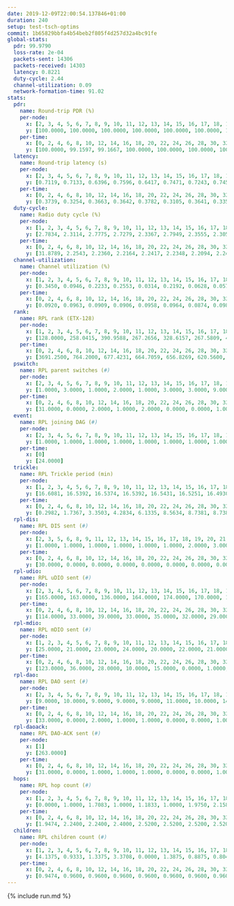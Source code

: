 ```yaml
---
date: 2019-12-09T22:00:54.137846+01:00
duration: 240
setup: test-tsch-optims
commit: 1b65829bbfa4b54beb2f805f4d257d32a4bc91fe
global-stats:
  pdr: 99.9790
  loss-rate: 2e-04
  packets-sent: 14306
  packets-received: 14303
  latency: 0.8221
  duty-cycle: 2.44
  channel-utilization: 0.09
  network-formation-time: 91.02
stats:
  pdr:
    name: Round-trip PDR (%)
    per-node:
      x: [2, 3, 4, 5, 6, 7, 8, 9, 10, 11, 12, 13, 14, 15, 16, 17, 18, 19, 20, 21, 22, 23, 24, 25]
      y: [100.0000, 100.0000, 100.0000, 100.0000, 100.0000, 100.0000, 100.0000, 99.8264, 100.0000, 100.0000, 99.8282, 100.0000, 100.0000, 100.0000, 100.0000, 100.0000, 100.0000, 100.0000, 100.0000, 100.0000, 99.8322, 100.0000, 100.0000, 100.0000]
    per-time:
      x: [0, 2, 4, 6, 8, 10, 12, 14, 16, 18, 20, 22, 24, 26, 28, 30, 32, 34, 36, 38, 40, 42, 44, 46, 48, 50, 52, 54, 56, 58, 60, 62, 64, 66, 68, 70, 72, 74, 76, 78, 80, 82, 84, 86, 88, 90, 92, 94, 96, 98, 100, 102, 104, 106, 108, 110, 112, 114, 116, 118, 120, 122, 124, 126, 128, 130, 132, 134, 136, 138, 140, 142, 144, 146, 148, 150, 152, 154, 156, 158, 160, 162, 164, 166, 168, 170, 172, 174, 176, 178, 180, 182, 184, 186, 188, 190, 192, 194, 196, 198, 200, 202, 204, 206, 208, 210, 212, 214, 216, 218, 220, 222, 224, 226, 228, 230, 232, 234, 236, 238]
      y: [100.0000, 99.1597, 99.1667, 100.0000, 100.0000, 100.0000, 100.0000, 100.0000, 100.0000, 100.0000, 100.0000, 100.0000, 100.0000, 100.0000, 100.0000, 100.0000, 100.0000, 100.0000, 100.0000, 100.0000, 100.0000, 100.0000, 100.0000, 100.0000, 100.0000, 100.0000, 100.0000, 100.0000, 100.0000, 100.0000, 100.0000, 100.0000, 100.0000, 100.0000, 100.0000, 100.0000, 100.0000, 100.0000, 100.0000, 100.0000, 100.0000, 100.0000, 100.0000, 100.0000, 100.0000, 100.0000, 100.0000, 100.0000, 100.0000, 100.0000, 100.0000, 100.0000, 100.0000, 100.0000, 100.0000, 100.0000, 100.0000, 100.0000, 100.0000, 100.0000, 100.0000, 100.0000, 100.0000, 100.0000, 100.0000, 100.0000, 100.0000, 100.0000, 100.0000, 100.0000, 100.0000, 100.0000, 100.0000, 100.0000, 100.0000, 100.0000, 100.0000, 100.0000, 100.0000, 100.0000, 100.0000, 100.0000, 100.0000, 100.0000, 100.0000, 100.0000, 100.0000, 100.0000, 100.0000, 100.0000, 100.0000, 100.0000, 100.0000, 100.0000, 100.0000, 100.0000, 100.0000, 100.0000, 100.0000, 100.0000, 100.0000, 100.0000, 100.0000, 100.0000, 100.0000, 100.0000, 100.0000, 100.0000, 100.0000, 100.0000, 100.0000, 100.0000, 100.0000, 100.0000, 100.0000, 100.0000, 100.0000, 99.1667, 100.0000, 100.0000]
  latency:
    name: Round-trip latency (s)
    per-node:
      x: [2, 3, 4, 5, 6, 7, 8, 9, 10, 11, 12, 13, 14, 15, 16, 17, 18, 19, 20, 21, 22, 23, 24, 25]
      y: [0.7119, 0.7133, 0.6396, 0.7596, 0.6417, 0.7471, 0.7243, 0.7456, 0.6726, 0.8283, 0.7750, 0.7074, 0.7835, 0.8176, 0.8748, 0.8340, 0.8188, 0.9951, 0.8887, 0.9287, 0.9909, 1.0632, 1.0672, 1.0176]
    per-time:
      x: [0, 2, 4, 6, 8, 10, 12, 14, 16, 18, 20, 22, 24, 26, 28, 30, 32, 34, 36, 38, 40, 42, 44, 46, 48, 50, 52, 54, 56, 58, 60, 62, 64, 66, 68, 70, 72, 74, 76, 78, 80, 82, 84, 86, 88, 90, 92, 94, 96, 98, 100, 102, 104, 106, 108, 110, 112, 114, 116, 118, 120, 122, 124, 126, 128, 130, 132, 134, 136, 138, 140, 142, 144, 146, 148, 150, 152, 154, 156, 158, 160, 162, 164, 166, 168, 170, 172, 174, 176, 178, 180, 182, 184, 186, 188, 190, 192, 194, 196, 198, 200, 202, 204, 206, 208, 210, 212, 214, 216, 218, 220, 222, 224, 226, 228, 230, 232, 234, 236, 238]
      y: [0.3739, 0.3254, 0.3663, 0.3642, 0.3782, 0.3105, 0.3641, 0.3359, 0.3847, 0.3669, 0.3316, 0.3591, 0.3418, 0.3598, 0.3546, 0.3647, 0.3526, 0.3189, 0.3503, 0.3427, 0.3600, 0.3456, 0.3279, 0.3160, 0.3070, 0.3189, 0.3165, 0.3255, 0.3462, 0.3455, 0.3365, 0.3331, 0.3251, 0.3375, 0.3984, 0.4060, 0.4565, 0.3815, 0.3913, 0.4017, 0.4094, 0.4457, 0.3743, 0.3975, 0.3714, 0.3765, 0.3614, 0.4695, 0.4930, 0.4705, 0.3613, 0.3427, 0.4105, 0.7432, 0.7442, 0.5897, 0.5571, 0.5302, 0.4006, 0.8858, 1.3274, 1.2067, 0.7992, 0.6522, 0.6499, 1.0169, 1.3512, 1.3228, 1.3297, 1.1330, 0.8536, 0.9422, 1.2926, 1.2840, 1.3367, 1.3437, 1.2918, 1.2912, 1.3470, 1.3162, 1.3461, 1.3236, 1.3037, 1.3286, 1.3305, 1.3060, 1.3164, 1.3024, 1.3048, 1.2921, 1.2925, 1.2865, 1.2780, 1.3264, 1.3069, 1.3029, 1.3317, 1.3032, 1.3018, 1.3128, 1.3058, 1.2962, 1.2971, 1.2869, 1.3169, 1.2932, 1.3011, 1.2960, 1.2825, 1.2929, 1.2966, 1.3058, 1.2933, 1.2935, 1.2837, 1.2371, 1.3188, 1.2739, 1.3147, 1.3065]
  duty-cycle:
    name: Radio duty cycle (%)
    per-node:
      x: [1, 2, 3, 4, 5, 6, 7, 8, 9, 10, 11, 12, 13, 14, 15, 16, 17, 18, 19, 20, 21, 22, 23, 24, 25]
      y: [2.7834, 2.3114, 2.7775, 2.7279, 2.3367, 2.7949, 2.3555, 2.3050, 2.2172, 2.1644, 2.3855, 2.2867, 2.6546, 2.5278, 2.6672, 2.3492, 2.4850, 2.5081, 2.4557, 2.5473, 2.4235, 2.5565, 2.5455, 2.4600, 2.3851]
    per-time:
      x: [0, 2, 4, 6, 8, 10, 12, 14, 16, 18, 20, 22, 24, 26, 28, 30, 32, 34, 36, 38, 40, 42, 44, 46, 48, 50, 52, 54, 56, 58, 60, 62, 64, 66, 68, 70, 72, 74, 76, 78, 80, 82, 84, 86, 88, 90, 92, 94, 96, 98, 100, 102, 104, 106, 108, 110, 112, 114, 116, 118, 120, 122, 124, 126, 128, 130, 132, 134, 136, 138, 140, 142, 144, 146, 148, 150, 152, 154, 156, 158, 160, 162, 164, 166, 168, 170, 172, 174, 176, 178, 180, 182, 184, 186, 188, 190, 192, 194, 196, 198, 200, 202, 204, 206, 208, 210, 212, 214, 216, 218, 220, 222, 224, 226, 228, 230, 232, 234, 236, 238, 240]
      y: [31.8789, 2.2543, 2.2360, 2.2164, 2.2417, 2.2348, 2.2094, 2.2475, 2.2372, 2.2513, 2.2184, 2.2116, 2.2325, 2.2278, 2.2677, 2.2460, 2.2277, 2.3590, 2.2577, 2.2570, 2.2483, 2.2256, 2.2245, 2.2048, 2.2037, 2.1977, 2.2113, 2.1824, 2.2243, 2.2316, 2.2184, 2.2086, 2.2130, 2.2188, 2.2258, 2.2543, 2.2519, 2.2584, 2.2318, 2.2397, 2.2584, 2.2378, 2.2418, 2.2515, 2.2278, 2.2399, 2.2456, 2.2232, 2.2408, 2.2353, 2.2323, 2.2380, 2.2366, 2.2402, 2.2308, 2.2429, 2.2499, 2.2474, 2.2280, 2.2289, 2.2340, 2.2342, 2.2615, 2.2604, 2.2702, 2.2695, 2.2923, 2.2512, 2.2738, 2.2526, 2.2505, 2.2517, 2.2502, 2.2014, 2.2306, 2.2540, 2.2504, 2.2394, 2.2372, 2.2443, 2.2262, 2.2489, 2.2377, 2.2178, 2.2517, 2.2480, 2.2351, 2.2317, 2.2263, 2.2178, 2.2178, 2.2195, 2.2062, 2.2221, 2.2433, 2.2191, 2.2304, 2.2469, 2.2191, 2.2514, 2.2360, 2.2325, 2.2163, 2.2369, 2.2305, 2.2205, 2.2202, 2.2174, 2.2177, 2.2175, 2.2301, 2.2359, 2.2282, 2.2381, 2.2257, 2.2159, 2.1959, 2.2229, 2.2317, 2.2351, null]
  channel-utilization:
    name: Channel utilization (%)
    per-node:
      x: [1, 2, 3, 4, 5, 6, 7, 8, 9, 10, 11, 12, 13, 14, 15, 16, 17, 18, 19, 20, 21, 22, 23, 24, 25]
      y: [0.3450, 0.0946, 0.2233, 0.2553, 0.0314, 0.2192, 0.0628, 0.0577, 0.0364, 0.0621, 0.0326, 0.0591, 0.0962, 0.0344, 0.1937, 0.0764, 0.0521, 0.0848, 0.0343, 0.0777, 0.0496, 0.0383, 0.0380, 0.0344, 0.0339]
    per-time:
      x: [0, 2, 4, 6, 8, 10, 12, 14, 16, 18, 20, 22, 24, 26, 28, 30, 32, 34, 36, 38, 40, 42, 44, 46, 48, 50, 52, 54, 56, 58, 60, 62, 64, 66, 68, 70, 72, 74, 76, 78, 80, 82, 84, 86, 88, 90, 92, 94, 96, 98, 100, 102, 104, 106, 108, 110, 112, 114, 116, 118, 120, 122, 124, 126, 128, 130, 132, 134, 136, 138, 140, 142, 144, 146, 148, 150, 152, 154, 156, 158, 160, 162, 164, 166, 168, 170, 172, 174, 176, 178, 180, 182, 184, 186, 188, 190, 192, 194, 196, 198, 200, 202, 204, 206, 208, 210, 212, 214, 216, 218, 220, 222, 224, 226, 228, 230, 232, 234, 236, 238, 240]
      y: [0.0920, 0.0963, 0.0909, 0.0906, 0.0958, 0.0964, 0.0874, 0.0986, 0.0918, 0.1022, 0.0902, 0.0882, 0.0961, 0.0944, 0.1059, 0.0979, 0.0936, 0.1052, 0.0351, 0.0389, 0.0396, 0.0926, 0.0918, 0.0845, 0.0864, 0.0830, 0.0883, 0.0788, 0.0928, 0.0942, 0.0920, 0.0875, 0.0895, 0.0891, 0.0919, 0.1038, 0.1032, 0.1074, 0.0969, 0.0996, 0.1070, 0.0988, 0.1007, 0.1004, 0.0946, 0.0987, 0.1018, 0.0924, 0.0973, 0.0963, 0.0936, 0.0966, 0.0942, 0.0978, 0.0938, 0.0990, 0.1005, 0.0995, 0.0935, 0.0923, 0.0961, 0.0962, 0.1074, 0.1103, 0.1108, 0.1105, 0.1175, 0.1003, 0.1086, 0.0986, 0.1019, 0.1008, 0.1001, 0.0870, 0.0954, 0.0995, 0.0995, 0.0979, 0.0983, 0.1033, 0.0964, 0.1039, 0.0992, 0.0942, 0.1033, 0.1043, 0.0961, 0.0956, 0.0959, 0.0913, 0.0906, 0.0930, 0.0886, 0.0951, 0.0970, 0.0903, 0.0974, 0.1009, 0.0929, 0.1032, 0.0975, 0.0935, 0.0905, 0.0960, 0.0938, 0.0911, 0.0910, 0.0904, 0.0914, 0.0930, 0.0940, 0.0962, 0.0929, 0.0970, 0.0947, 0.0915, 0.0845, 0.0931, 0.0979, 0.0920, null]
  rank:
    name: RPL rank (ETX-128)
    per-node:
      x: [1, 2, 3, 4, 5, 6, 7, 8, 9, 10, 11, 12, 13, 14, 15, 16, 17, 18, 19, 20, 21, 22, 23, 24, 25]
      y: [128.0000, 258.0415, 390.9588, 267.2656, 328.6157, 267.5809, 401.3251, 434.0741, 561.4378, 411.0992, 829.3061, 410.4203, 496.6214, 851.4917, 561.9262, 598.4408, 584.5287, 689.8072, 788.3252, 982.2992, 764.6240, 856.3468, 858.4859, 876.4064, 894.0531]
    per-time:
      x: [0, 2, 4, 6, 8, 10, 12, 14, 16, 18, 20, 22, 24, 26, 28, 30, 32, 34, 36, 38, 40, 42, 44, 46, 48, 50, 52, 54, 56, 58, 60, 62, 64, 66, 68, 70, 72, 74, 76, 78, 80, 82, 84, 86, 88, 90, 92, 94, 96, 98, 100, 102, 104, 106, 108, 110, 112, 114, 116, 118, 120, 122, 124, 126, 128, 130, 132, 134, 136, 138, 140, 142, 144, 146, 148, 150, 152, 154, 156, 158, 160, 162, 164, 166, 168, 170, 172, 174, 176, 178, 180, 182, 184, 186, 188, 190, 192, 194, 196, 198, 200, 202, 204, 206, 208, 210, 212, 214, 216, 218, 220, 222, 224, 226, 228, 230, 232, 234, 236, 238]
      y: [3691.2500, 764.2000, 677.4231, 664.7059, 656.8269, 620.5600, 618.9600, 606.0980, 584.7255, 578.3000, 585.6400, 578.7000, 576.1400, 584.7059, 585.3600, 604.3000, 603.6200, 477.8223, 422.1803, 415.6757, 419.7454, 604.0192, 573.6471, 535.6800, 524.5098, 518.6600, 526.1800, 520.5200, 518.6400, 530.5882, 524.2800, 523.8200, 523.3600, 514.3600, 506.0769, 508.1200, 508.5400, 508.3800, 504.8431, 505.6600, 511.0400, 519.7885, 511.1600, 522.3200, 513.9800, 514.5800, 523.9245, 503.9200, 518.3846, 510.6600, 510.2400, 509.3000, 515.4400, 518.6000, 516.6200, 521.1000, 517.3400, 547.6667, 567.5400, 584.1961, 570.1800, 578.0196, 605.4909, 615.5686, 633.5185, 611.9412, 621.3077, 631.2941, 619.1111, 604.9804, 614.9020, 597.4909, 578.0196, 583.1200, 577.3396, 559.3200, 558.9400, 549.1373, 545.5000, 551.7451, 537.7358, 520.6471, 520.7800, 519.1600, 521.0392, 523.7885, 516.4600, 514.3462, 511.4000, 505.5800, 502.0196, 501.5800, 508.7059, 497.8600, 498.3000, 501.0000, 493.8400, 497.3000, 499.0600, 506.4706, 500.6200, 489.1600, 498.1200, 501.8400, 504.2353, 498.8000, 492.2800, 491.7000, 493.9800, 491.3000, 496.2200, 506.8600, 495.9000, 499.6923, 503.3200, 495.6600, 497.4200, 508.2353, 510.9804, 517.6154]
  pswitch:
    name: RPL parent switches (#)
    per-node:
      x: [2, 3, 4, 5, 6, 7, 8, 9, 10, 11, 12, 13, 14, 15, 16, 17, 18, 19, 20, 21, 22, 23, 24, 25]
      y: [1.0000, 3.0000, 1.0000, 2.0000, 1.0000, 3.0000, 3.0000, 9.0000, 2.0000, 5.0000, 4.0000, 3.0000, 2.0000, 4.0000, 5.0000, 4.0000, 9.0000, 6.0000, 4.0000, 3.0000, 9.0000, 10.0000, 12.0000, 6.0000]
    per-time:
      x: [0, 2, 4, 6, 8, 10, 12, 14, 16, 18, 20, 22, 24, 26, 28, 30, 32, 34, 36, 38, 40, 42, 44, 46, 48, 50, 52, 54, 56, 58, 60, 62, 64, 66, 68, 70, 72, 74, 76, 78, 80, 82, 84, 86, 88, 90, 92, 94, 96, 98, 100, 102, 104, 106, 108, 110, 112, 114, 116, 118, 120, 122, 124, 126, 128, 130, 132, 134, 136, 138, 140, 142, 144, 146, 148, 150, 152, 154, 156, 158, 160, 162, 164, 166, 168, 170, 172, 174, 176, 178, 180, 182, 184, 186, 188, 190, 192, 194, 196, 198, 200, 202, 204, 206, 208, 210, 212, 214, 216, 218, 220, 222, 224, 226, 228, 230, 232, 234, 236, 238]
      y: [31.0000, 0.0000, 2.0000, 1.0000, 2.0000, 0.0000, 0.0000, 1.0000, 1.0000, 0.0000, 0.0000, 0.0000, 0.0000, 1.0000, 0.0000, 0.0000, 0.0000, 1.0000, 0.0000, 1.0000, 2.0000, 2.0000, 1.0000, 0.0000, 1.0000, 0.0000, 0.0000, 0.0000, 0.0000, 1.0000, 0.0000, 0.0000, 0.0000, 0.0000, 2.0000, 0.0000, 0.0000, 0.0000, 1.0000, 0.0000, 0.0000, 2.0000, 0.0000, 0.0000, 0.0000, 0.0000, 3.0000, 0.0000, 2.0000, 0.0000, 0.0000, 0.0000, 0.0000, 0.0000, 0.0000, 0.0000, 0.0000, 1.0000, 0.0000, 1.0000, 0.0000, 1.0000, 5.0000, 1.0000, 4.0000, 1.0000, 2.0000, 1.0000, 4.0000, 1.0000, 1.0000, 5.0000, 1.0000, 0.0000, 3.0000, 0.0000, 0.0000, 1.0000, 0.0000, 1.0000, 3.0000, 1.0000, 0.0000, 0.0000, 1.0000, 2.0000, 0.0000, 2.0000, 0.0000, 0.0000, 1.0000, 0.0000, 1.0000, 0.0000, 0.0000, 0.0000, 0.0000, 0.0000, 0.0000, 1.0000, 0.0000, 0.0000, 0.0000, 0.0000, 1.0000, 0.0000, 0.0000, 0.0000, 0.0000, 0.0000, 0.0000, 0.0000, 0.0000, 2.0000, 0.0000, 0.0000, 0.0000, 1.0000, 1.0000, 2.0000]
  event:
    name: RPL joining DAG (#)
    per-node:
      x: [2, 3, 4, 5, 6, 7, 8, 9, 10, 11, 12, 13, 14, 15, 16, 17, 18, 19, 20, 21, 22, 23, 24, 25]
      y: [1.0000, 1.0000, 1.0000, 1.0000, 1.0000, 1.0000, 1.0000, 1.0000, 1.0000, 1.0000, 1.0000, 1.0000, 1.0000, 1.0000, 1.0000, 1.0000, 1.0000, 1.0000, 1.0000, 1.0000, 1.0000, 1.0000, 1.0000, 1.0000]
    per-time:
      x: [0]
      y: [24.0000]
  trickle:
    name: RPL Trickle period (min)
    per-node:
      x: [1, 2, 3, 4, 5, 6, 7, 8, 9, 10, 11, 12, 13, 14, 15, 16, 17, 18, 19, 20, 21, 22, 23, 24, 25]
      y: [16.6081, 16.5392, 16.5374, 16.5392, 16.5431, 16.5251, 16.4930, 16.5329, 16.4503, 16.4571, 16.5378, 17.3270, 16.4584, 16.5262, 16.5412, 16.4668, 16.5365, 16.4476, 16.4709, 16.5340, 15.5727, 16.5142, 16.6055, 16.5951, 16.4695]
    per-time:
      x: [0, 2, 4, 6, 8, 10, 12, 14, 16, 18, 20, 22, 24, 26, 28, 30, 32, 34, 36, 38, 40, 42, 44, 46, 48, 50, 52, 54, 56, 58, 60, 62, 64, 66, 68, 70, 72, 74, 76, 78, 80, 82, 84, 86, 88, 90, 92, 94, 96, 98, 100, 102, 104, 106, 108, 110, 112, 114, 116, 118, 120, 122, 124, 126, 128, 130, 132, 134, 136, 138, 140, 142, 144, 146, 148, 150, 152, 154, 156, 158, 160, 162, 164, 166, 168, 170, 172, 174, 176, 178, 180, 182, 184, 186, 188, 190, 192, 194, 196, 198, 200, 202, 204, 206, 208, 210, 212, 214, 216, 218, 220, 222, 224, 226, 228, 230, 232, 234, 236, 238]
      y: [0.2982, 1.7367, 3.3503, 4.2834, 6.1335, 8.5634, 8.7381, 8.7381, 8.7381, 16.7772, 17.3015, 17.4763, 17.4763, 17.4763, 17.4763, 17.4763, 17.4763, 17.4763, 17.4763, 17.4763, 17.4763, 16.8304, 16.8766, 16.9520, 16.9623, 17.0394, 17.1267, 17.1267, 17.1267, 17.3049, 17.4763, 17.4763, 17.4763, 17.4763, 17.4763, 17.4763, 17.4763, 17.4763, 17.4763, 17.4763, 17.4763, 17.4763, 17.4763, 17.4763, 17.4763, 17.4763, 17.4763, 17.4763, 17.4763, 17.4763, 17.4763, 17.4763, 17.4763, 17.4763, 17.4763, 17.4763, 17.4763, 17.4763, 17.4763, 17.4763, 17.4763, 17.4763, 17.4763, 17.4763, 17.4763, 17.4763, 17.4763, 17.4763, 17.4763, 17.4763, 17.4763, 17.4763, 17.4763, 17.4763, 17.4763, 17.4763, 17.4763, 17.4763, 17.4763, 17.4763, 17.4763, 17.4763, 17.4763, 17.4763, 17.4763, 17.4763, 17.4763, 17.4763, 17.4763, 17.4763, 17.4763, 17.4763, 17.4763, 17.4763, 17.4763, 17.4763, 17.4763, 17.4763, 17.4763, 17.4763, 17.4763, 17.4763, 17.4763, 17.4763, 17.4763, 17.4763, 17.4763, 17.4763, 17.4763, 17.4763, 17.4763, 17.4763, 17.4763, 17.4763, 17.4763, 17.4763, 17.4763, 17.4763, 17.4763, 17.4763]
  rpl-dis:
    name: RPL DIS sent (#)
    per-node:
      x: [2, 3, 5, 6, 8, 9, 11, 12, 13, 14, 15, 16, 17, 18, 19, 20, 21, 22, 23, 24, 25]
      y: [1.0000, 1.0000, 1.0000, 1.0000, 1.0000, 1.0000, 2.0000, 3.0000, 1.0000, 2.0000, 2.0000, 1.0000, 2.0000, 1.0000, 1.0000, 1.0000, 2.0000, 2.0000, 3.0000, 2.0000, 2.0000]
    per-time:
      x: [0, 2, 4, 6, 8, 10, 12, 14, 16, 18, 20, 22, 24, 26, 28, 30, 32, 34, 36, 38, 40]
      y: [30.0000, 0.0000, 0.0000, 0.0000, 0.0000, 0.0000, 0.0000, 0.0000, 0.0000, 0.0000, 0.0000, 0.0000, 0.0000, 0.0000, 0.0000, 0.0000, 0.0000, 0.0000, 0.0000, 2.0000, 1.0000]
  rpl-udio:
    name: RPL uDIO sent (#)
    per-node:
      x: [2, 3, 4, 5, 6, 7, 8, 9, 10, 11, 12, 13, 14, 15, 16, 17, 18, 19, 20, 21, 22, 23, 24, 25]
      y: [165.0000, 163.0000, 136.0000, 164.0000, 174.0000, 170.0000, 168.0000, 173.0000, 161.0000, 166.0000, 179.0000, 168.0000, 170.0000, 143.0000, 165.0000, 164.0000, 170.0000, 163.0000, 167.0000, 170.0000, 172.0000, 165.0000, 167.0000, 168.0000]
    per-time:
      x: [0, 2, 4, 6, 8, 10, 12, 14, 16, 18, 20, 22, 24, 26, 28, 30, 32, 34, 36, 38, 40, 42, 44, 46, 48, 50, 52, 54, 56, 58, 60, 62, 64, 66, 68, 70, 72, 74, 76, 78, 80, 82, 84, 86, 88, 90, 92, 94, 96, 98, 100, 102, 104, 106, 108, 110, 112, 114, 116, 118, 120, 122, 124, 126, 128, 130, 132, 134, 136, 138, 140, 142, 144, 146, 148, 150, 152, 154, 156, 158, 160, 162, 164, 166, 168, 170, 172, 174, 176, 178, 180, 182, 184, 186, 188, 190, 192, 194, 196, 198, 200, 202, 204, 206, 208, 210, 212, 214, 216, 218, 220, 222, 224, 226, 228, 230, 232, 234, 236, 238]
      y: [114.0000, 33.0000, 39.0000, 33.0000, 35.0000, 32.0000, 29.0000, 32.0000, 34.0000, 30.0000, 32.0000, 28.0000, 31.0000, 34.0000, 35.0000, 31.0000, 29.0000, 41.0000, 35.0000, 36.0000, 28.0000, 35.0000, 32.0000, 28.0000, 33.0000, 32.0000, 33.0000, 30.0000, 26.0000, 34.0000, 37.0000, 30.0000, 35.0000, 31.0000, 26.0000, 31.0000, 32.0000, 34.0000, 31.0000, 33.0000, 35.0000, 29.0000, 29.0000, 29.0000, 34.0000, 31.0000, 42.0000, 27.0000, 33.0000, 33.0000, 28.0000, 32.0000, 30.0000, 34.0000, 34.0000, 30.0000, 33.0000, 42.0000, 25.0000, 35.0000, 36.0000, 34.0000, 39.0000, 36.0000, 27.0000, 30.0000, 34.0000, 29.0000, 35.0000, 35.0000, 35.0000, 33.0000, 29.0000, 33.0000, 32.0000, 31.0000, 34.0000, 32.0000, 31.0000, 29.0000, 34.0000, 29.0000, 30.0000, 33.0000, 32.0000, 35.0000, 38.0000, 35.0000, 25.0000, 30.0000, 34.0000, 30.0000, 34.0000, 34.0000, 33.0000, 32.0000, 29.0000, 35.0000, 28.0000, 38.0000, 30.0000, 33.0000, 33.0000, 30.0000, 38.0000, 27.0000, 29.0000, 29.0000, 35.0000, 37.0000, 31.0000, 36.0000, 32.0000, 36.0000, 33.0000, 33.0000, 32.0000, 31.0000, 33.0000, 32.0000]
  rpl-mdio:
    name: RPL mDIO sent (#)
    per-node:
      x: [1, 2, 3, 4, 5, 6, 7, 8, 9, 10, 11, 12, 13, 14, 15, 16, 17, 18, 19, 20, 21, 22, 23, 24, 25]
      y: [25.0000, 21.0000, 23.0000, 24.0000, 20.0000, 22.0000, 21.0000, 23.0000, 21.0000, 22.0000, 20.0000, 24.0000, 22.0000, 21.0000, 20.0000, 21.0000, 20.0000, 21.0000, 22.0000, 22.0000, 32.0000, 23.0000, 20.0000, 20.0000, 25.0000]
    per-time:
      x: [0, 2, 4, 6, 8, 10, 12, 14, 16, 18, 20, 22, 24, 26, 28, 30, 32, 34, 36, 38, 40, 42, 44, 46, 48, 50, 52, 54, 56, 58, 60, 62, 64, 66, 68, 70, 72, 74, 76, 78, 80, 82, 84, 86, 88, 90, 92, 94, 96, 98, 100, 102, 104, 106, 108, 110, 112, 114, 116, 118, 120, 122, 124, 126, 128, 130, 132, 134, 136, 138, 140, 142, 144, 146, 148, 150, 152, 154, 156, 158, 160, 162, 164, 166, 168, 170, 172, 174, 176, 178, 180, 182, 184, 186, 188, 190, 192, 194, 196, 198, 200, 202, 204, 206, 208, 210, 212, 214, 216, 218, 220, 222, 224, 226, 228, 230, 232, 234, 236, 238]
      y: [123.0000, 36.0000, 28.0000, 10.0000, 15.0000, 0.0000, 1.0000, 15.0000, 7.0000, 3.0000, 0.0000, 0.0000, 0.0000, 2.0000, 5.0000, 6.0000, 3.0000, 8.0000, 0.0000, 1.0000, 0.0000, 4.0000, 7.0000, 8.0000, 5.0000, 5.0000, 2.0000, 0.0000, 0.0000, 1.0000, 1.0000, 3.0000, 4.0000, 8.0000, 6.0000, 2.0000, 0.0000, 0.0000, 1.0000, 3.0000, 4.0000, 7.0000, 2.0000, 7.0000, 2.0000, 0.0000, 0.0000, 0.0000, 2.0000, 4.0000, 7.0000, 5.0000, 7.0000, 0.0000, 0.0000, 0.0000, 0.0000, 5.0000, 3.0000, 10.0000, 3.0000, 3.0000, 0.0000, 0.0000, 1.0000, 1.0000, 3.0000, 6.0000, 7.0000, 7.0000, 1.0000, 0.0000, 0.0000, 0.0000, 3.0000, 3.0000, 6.0000, 6.0000, 5.0000, 1.0000, 1.0000, 0.0000, 0.0000, 2.0000, 6.0000, 8.0000, 5.0000, 3.0000, 0.0000, 0.0000, 1.0000, 0.0000, 3.0000, 5.0000, 7.0000, 6.0000, 4.0000, 0.0000, 0.0000, 0.0000, 1.0000, 3.0000, 6.0000, 6.0000, 6.0000, 2.0000, 1.0000, 0.0000, 0.0000, 5.0000, 3.0000, 7.0000, 6.0000, 3.0000, 1.0000, 0.0000, 0.0000, 0.0000, 2.0000, 8.0000]
  rpl-dao:
    name: RPL DAO sent (#)
    per-node:
      x: [2, 3, 4, 5, 6, 7, 8, 9, 10, 11, 12, 13, 14, 15, 16, 17, 18, 19, 20, 21, 22, 23, 24, 25]
      y: [9.0000, 10.0000, 9.0000, 9.0000, 9.0000, 11.0000, 10.0000, 14.0000, 10.0000, 11.0000, 13.0000, 10.0000, 9.0000, 10.0000, 14.0000, 10.0000, 13.0000, 13.0000, 10.0000, 10.0000, 13.0000, 14.0000, 14.0000, 12.0000]
    per-time:
      x: [0, 2, 4, 6, 8, 10, 12, 14, 16, 18, 20, 22, 24, 26, 28, 30, 32, 34, 36, 38, 40, 42, 44, 46, 48, 50, 52, 54, 56, 58, 60, 62, 64, 66, 68, 70, 72, 74, 76, 78, 80, 82, 84, 86, 88, 90, 92, 94, 96, 98, 100, 102, 104, 106, 108, 110, 112, 114, 116, 118, 120, 122, 124, 126, 128, 130, 132, 134, 136, 138, 140, 142, 144, 146, 148, 150, 152, 154, 156, 158, 160, 162, 164, 166, 168, 170, 172, 174, 176, 178, 180, 182, 184, 186, 188, 190, 192, 194, 196, 198, 200, 202, 204, 206, 208, 210, 212, 214, 216, 218, 220, 222, 224, 226, 228, 230, 232, 234, 236, 238]
      y: [33.0000, 0.0000, 2.0000, 1.0000, 1.0000, 0.0000, 0.0000, 1.0000, 1.0000, 0.0000, 0.0000, 0.0000, 0.0000, 1.0000, 18.0000, 1.0000, 0.0000, 4.0000, 1.0000, 1.0000, 2.0000, 2.0000, 1.0000, 0.0000, 1.0000, 0.0000, 0.0000, 1.0000, 11.0000, 3.0000, 0.0000, 2.0000, 2.0000, 0.0000, 4.0000, 1.0000, 2.0000, 0.0000, 2.0000, 0.0000, 0.0000, 2.0000, 5.0000, 4.0000, 1.0000, 2.0000, 4.0000, 0.0000, 3.0000, 1.0000, 1.0000, 0.0000, 2.0000, 0.0000, 0.0000, 0.0000, 4.0000, 8.0000, 0.0000, 1.0000, 4.0000, 2.0000, 7.0000, 2.0000, 5.0000, 1.0000, 3.0000, 1.0000, 4.0000, 1.0000, 2.0000, 8.0000, 1.0000, 0.0000, 4.0000, 1.0000, 2.0000, 1.0000, 0.0000, 2.0000, 4.0000, 1.0000, 3.0000, 0.0000, 2.0000, 6.0000, 3.0000, 2.0000, 1.0000, 1.0000, 2.0000, 1.0000, 1.0000, 1.0000, 1.0000, 2.0000, 0.0000, 2.0000, 1.0000, 6.0000, 4.0000, 2.0000, 0.0000, 2.0000, 3.0000, 1.0000, 0.0000, 1.0000, 0.0000, 1.0000, 1.0000, 2.0000, 1.0000, 5.0000, 4.0000, 3.0000, 0.0000, 3.0000, 4.0000, 2.0000]
  rpl-daoack:
    name: RPL DAO-ACK sent (#)
    per-node:
      x: [1]
      y: [263.0000]
    per-time:
      x: [0, 2, 4, 6, 8, 10, 12, 14, 16, 18, 20, 22, 24, 26, 28, 30, 32, 34, 36, 38, 40, 42, 44, 46, 48, 50, 52, 54, 56, 58, 60, 62, 64, 66, 68, 70, 72, 74, 76, 78, 80, 82, 84, 86, 88, 90, 92, 94, 96, 98, 100, 102, 104, 106, 108, 110, 112, 114, 116, 118, 120, 122, 124, 126, 128, 130, 132, 134, 136, 138, 140, 142, 144, 146, 148, 150, 152, 154, 156, 158, 160, 162, 164, 166, 168, 170, 172, 174, 176, 178, 180, 182, 184, 186, 188, 190, 192, 194, 196, 198, 200, 202, 204, 206, 208, 210, 212, 214, 216, 218, 220, 222, 224, 226, 228, 230, 232, 234, 236, 238]
      y: [31.0000, 0.0000, 1.0000, 1.0000, 1.0000, 0.0000, 0.0000, 1.0000, 1.0000, 0.0000, 0.0000, 0.0000, 0.0000, 1.0000, 18.0000, 1.0000, 0.0000, 4.0000, 1.0000, 1.0000, 2.0000, 2.0000, 1.0000, 0.0000, 1.0000, 0.0000, 0.0000, 1.0000, 11.0000, 3.0000, 0.0000, 2.0000, 2.0000, 0.0000, 3.0000, 1.0000, 2.0000, 0.0000, 2.0000, 0.0000, 0.0000, 2.0000, 5.0000, 4.0000, 1.0000, 2.0000, 4.0000, 0.0000, 3.0000, 1.0000, 1.0000, 0.0000, 2.0000, 0.0000, 0.0000, 0.0000, 4.0000, 8.0000, 0.0000, 1.0000, 4.0000, 2.0000, 7.0000, 2.0000, 5.0000, 1.0000, 3.0000, 1.0000, 4.0000, 1.0000, 2.0000, 8.0000, 1.0000, 0.0000, 4.0000, 1.0000, 2.0000, 1.0000, 0.0000, 2.0000, 4.0000, 1.0000, 3.0000, 0.0000, 2.0000, 6.0000, 3.0000, 2.0000, 1.0000, 1.0000, 2.0000, 1.0000, 1.0000, 1.0000, 1.0000, 2.0000, 0.0000, 2.0000, 1.0000, 6.0000, 4.0000, 2.0000, 0.0000, 2.0000, 3.0000, 1.0000, 0.0000, 1.0000, 0.0000, 1.0000, 1.0000, 2.0000, 1.0000, 5.0000, 4.0000, 3.0000, 0.0000, 3.0000, 4.0000, 2.0000]
  hops:
    name: RPL hop count (#)
    per-node:
      x: [1, 2, 3, 4, 5, 6, 7, 8, 9, 10, 11, 12, 13, 14, 15, 16, 17, 18, 19, 20, 21, 22, 23, 24, 25]
      y: [0.0000, 1.0000, 1.7083, 1.0000, 1.1833, 1.0000, 1.9750, 2.1583, 2.7167, 2.0000, 3.1464, 2.1167, 2.1381, 3.0586, 2.7083, 3.0000, 2.7500, 3.1925, 3.8410, 3.6360, 3.7657, 4.1172, 4.7448, 4.3264, 4.4519]
    per-time:
      x: [0, 2, 4, 6, 8, 10, 12, 14, 16, 18, 20, 22, 24, 26, 28, 30, 32, 34, 36, 38, 40, 42, 44, 46, 48, 50, 52, 54, 56, 58, 60, 62, 64, 66, 68, 70, 72, 74, 76, 78, 80, 82, 84, 86, 88, 90, 92, 94, 96, 98, 100, 102, 104, 106, 108, 110, 112, 114, 116, 118, 120, 122, 124, 126, 128, 130, 132, 134, 136, 138, 140, 142, 144, 146, 148, 150, 152, 154, 156, 158, 160, 162, 164, 166, 168, 170, 172, 174, 176, 178, 180, 182, 184, 186, 188, 190, 192, 194, 196, 198, 200, 202, 204, 206, 208, 210, 212, 214, 216, 218, 220, 222, 224, 226, 228, 230, 232, 234, 236, 238]
      y: [1.9474, 2.2400, 2.2400, 2.4000, 2.5200, 2.5200, 2.5200, 2.5200, 2.5400, 2.5600, 2.5600, 2.5600, 2.5600, 2.5400, 2.5200, 2.5200, 2.5200, 2.5000, 2.4800, 2.4600, 2.4400, 2.4400, 2.3600, 2.3600, 2.3600, 2.3600, 2.3600, 2.3600, 2.3600, 2.3600, 2.3600, 2.3600, 2.3600, 2.3600, 2.3600, 2.8800, 2.8800, 2.8800, 2.8400, 2.8400, 2.8400, 2.8400, 2.8000, 2.8000, 2.8000, 2.8000, 2.7200, 2.6800, 2.6600, 2.6400, 2.6400, 2.6400, 2.6400, 2.6400, 2.6400, 2.6400, 2.6400, 2.6400, 2.6400, 2.6400, 2.6400, 2.6400, 2.7600, 2.9200, 3.0400, 3.1000, 3.0800, 3.0600, 2.8200, 2.7600, 2.7600, 2.6400, 2.6400, 2.6400, 2.6600, 2.6800, 2.6800, 2.6800, 2.8800, 2.8800, 2.8400, 2.8200, 2.8000, 2.8000, 2.8000, 2.7600, 2.7200, 2.6600, 2.6000, 2.6000, 2.6000, 2.6000, 2.6000, 2.6400, 2.6400, 2.6400, 2.6400, 2.6400, 2.6400, 2.6200, 2.6000, 2.6000, 2.6000, 2.6000, 2.6000, 2.6000, 2.6000, 2.6000, 2.6000, 2.6000, 2.6000, 2.6000, 2.6000, 2.6200, 2.6400, 2.6400, 2.6400, 2.6400, 2.6800, 2.7600]
  children:
    name: RPL children count (#)
    per-node:
      x: [1, 2, 3, 4, 5, 6, 7, 8, 9, 10, 11, 12, 13, 14, 15, 16, 17, 18, 19, 20, 21, 22, 23, 24, 25]
      y: [4.1375, 0.9333, 1.3375, 3.3708, 0.0000, 1.3875, 0.8875, 0.8042, 0.0750, 0.9750, 0.0000, 1.3625, 0.6527, 0.0711, 2.8375, 1.0377, 0.5458, 1.4854, 0.0000, 1.1548, 0.5146, 0.1297, 0.2218, 0.0502, 0.0000]
    per-time:
      x: [0, 2, 4, 6, 8, 10, 12, 14, 16, 18, 20, 22, 24, 26, 28, 30, 32, 34, 36, 38, 40, 42, 44, 46, 48, 50, 52, 54, 56, 58, 60, 62, 64, 66, 68, 70, 72, 74, 76, 78, 80, 82, 84, 86, 88, 90, 92, 94, 96, 98, 100, 102, 104, 106, 108, 110, 112, 114, 116, 118, 120, 122, 124, 126, 128, 130, 132, 134, 136, 138, 140, 142, 144, 146, 148, 150, 152, 154, 156, 158, 160, 162, 164, 166, 168, 170, 172, 174, 176, 178, 180, 182, 184, 186, 188, 190, 192, 194, 196, 198, 200, 202, 204, 206, 208, 210, 212, 214, 216, 218, 220, 222, 224, 226, 228, 230, 232, 234, 236, 238]
      y: [0.9474, 0.9600, 0.9600, 0.9600, 0.9600, 0.9600, 0.9600, 0.9600, 0.9600, 0.9600, 0.9600, 0.9600, 0.9600, 0.9600, 0.9600, 0.9600, 0.9600, 0.9600, 0.9600, 0.9600, 0.9600, 0.9600, 0.9600, 0.9600, 0.9600, 0.9600, 0.9600, 0.9600, 0.9600, 0.9600, 0.9600, 0.9600, 0.9600, 0.9600, 0.9600, 0.9600, 0.9600, 0.9600, 0.9600, 0.9600, 0.9600, 0.9600, 0.9600, 0.9600, 0.9600, 0.9600, 0.9600, 0.9600, 0.9600, 0.9600, 0.9600, 0.9600, 0.9600, 0.9600, 0.9600, 0.9600, 0.9600, 0.9600, 0.9600, 0.9600, 0.9600, 0.9600, 0.9600, 0.9600, 0.9600, 0.9600, 0.9600, 0.9600, 0.9600, 0.9600, 0.9600, 0.9600, 0.9600, 0.9600, 0.9600, 0.9600, 0.9600, 0.9600, 0.9600, 0.9600, 0.9600, 0.9600, 0.9600, 0.9600, 0.9600, 0.9600, 0.9600, 0.9600, 0.9600, 0.9600, 0.9600, 0.9600, 0.9600, 0.9600, 0.9600, 0.9600, 0.9600, 0.9600, 0.9600, 0.9600, 0.9600, 0.9600, 0.9600, 0.9600, 0.9600, 0.9600, 0.9600, 0.9600, 0.9600, 0.9600, 0.9600, 0.9600, 0.9600, 0.9600, 0.9600, 0.9600, 0.9600, 0.9600, 0.9600, 0.9600]
---
```


{% include run.md %}
